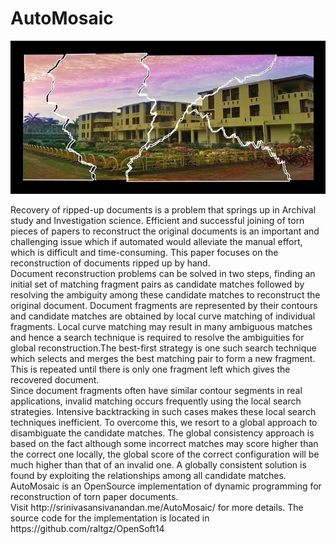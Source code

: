 # AutoMosaic


![AutoMosaic Sample Result](https://raw.githubusercontent.com/srinivasans/AutoMosaic/master/sample.jpg)

<div class="align-justify">
Recovery of ripped-up documents is a problem that springs up in Archival study and Investigation science. Efficient and successful joining of torn pieces of papers to reconstruct the original documents is an important and challenging issue which if automated would alleviate the manual effort, which is difficult and time-consuming. This paper focuses on the reconstruction of documents ripped up by hand.
</div>

<div class="align-justify">
Document reconstruction problems can be solved in two steps, finding an initial set of matching fragment pairs as candidate matches followed by resolving the ambiguity among these candidate matches to reconstruct the original document. Document fragments are represented by their contours and candidate matches are obtained by local curve matching of individual fragments. Local curve matching may result in many ambiguous matches and hence a search technique is required to resolve the ambiguities for global reconstruction.The best-first strategy is one such search technique which selects and merges the best matching pair to form a new fragment. This is repeated until there is only one fragment left which gives the recovered document.
</div>

<div class="align-justify">
Since document fragments often have similar contour segments in real applications, invalid matching occurs frequently using the local search strategies. Intensive backtracking in such cases makes these local search techniques inefficient. To overcome this, we resort to a global approach to disambiguate the candidate matches. The global consistency approach is based on the fact although some incorrect matches may score higher than the correct one locally, the global score of the correct configuration will be much higher than that of an invalid one. A globally consistent solution is found by exploiting the relationships among all candidate matches.
</div>

<div class="align-justify">
AutoMosaic is an OpenSource implementation of dynamic programming for reconstruction of torn paper documents. 
</div>

<div class="align-justify">
Visit http://srinivasansivanandan.me/AutoMosaic/ for more details. The source code for the implementation is located in https://github.com/raltgz/OpenSoft14
</div>
